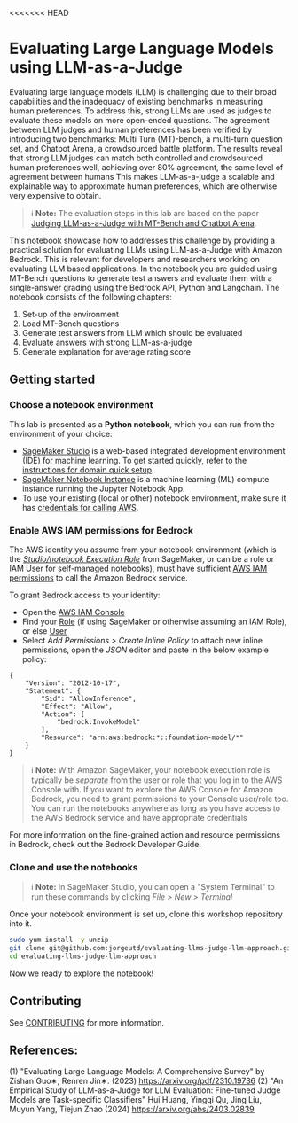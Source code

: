<<<<<<< HEAD
# Evaluating Large Language Models using LLM-as-a-Judge 

Evaluating large language models (LLM) is challenging due to their broad capabilities and the inadequacy of existing benchmarks in measuring human preferences. To address this, strong LLMs are used as judges to evaluate these models on more open-ended questions. The agreement between LLM judges and human preferences has been verified by introducing two benchmarks: Multi Turn (MT)-bench, a multi-turn question set, and Chatbot Arena, a crowdsourced battle platform. The results reveal that strong LLM judges can match both controlled and crowdsourced human preferences well, achieving over 80% agreement, the same level of agreement between humans This makes LLM-as-a-judge a scalable and explainable way to approximate human preferences, which are otherwise very expensive to obtain.

> ℹ️  **Note:** The evaluation steps in this lab are based on the paper  [Judging LLM-as-a-Judge with MT-Bench and Chatbot Arena](https://arxiv.org/pdf/2306.05685.pdf).

This notebook showcase how to addresses this challenge by providing a practical solution for evaluating LLMs using LLM-as-a-Judge with Amazon Bedrock. This is relevant for developers and researchers working on evaluating LLM based applications. In the notebook you are guided using MT-Bench questions to generate test answers and evaluate them with a single-answer grading using the Bedrock API, Python and Langchain. The notebook consists of the following chapters: 

1) Set-up of the environment
2) Load MT-Bench questions
3) Generate test answers from LLM which should be evaluated
4) Evaluate answers with strong LLM-as-a-judge
5) Generate explanation for average rating score


## Getting started

### Choose a notebook environment

This lab is presented as a **Python notebook**, which you can run from the environment of your choice:

- [SageMaker Studio](https://aws.amazon.com/sagemaker/studio/) is a web-based integrated development environment (IDE) for machine learning. To get started quickly, refer to the [instructions for domain quick setup](https://docs.aws.amazon.com/sagemaker/latest/dg/onboard-quick-start.html).
- [SageMaker Notebook Instance](https://docs.aws.amazon.com/sagemaker/latest/dg/howitworks-create-ws.html) is a machine learning (ML) compute instance running the Jupyter Notebook App.
- To use your existing (local or other) notebook environment, make sure it has [credentials for calling AWS](https://docs.aws.amazon.com/cli/latest/userguide/cli-chap-configure.html).


### Enable AWS IAM permissions for Bedrock

The AWS identity you assume from your notebook environment (which is the [*Studio/notebook Execution Role*](https://docs.aws.amazon.com/sagemaker/latest/dg/sagemaker-roles.html) from SageMaker, or can be a role or IAM User for self-managed notebooks), must have sufficient [AWS IAM permissions](https://docs.aws.amazon.com/IAM/latest/UserGuide/access_policies.html) to call the Amazon Bedrock service.

To grant Bedrock access to your identity:

- Open the [AWS IAM Console](https://us-east-1.console.aws.amazon.com/iam/home?#)
- Find your [Role](https://us-east-1.console.aws.amazon.com/iamv2/home?#/roles) (if using SageMaker or otherwise assuming an IAM Role), or else [User](https://us-east-1.console.aws.amazon.com/iamv2/home?#/users)
- Select *Add Permissions > Create Inline Policy* to attach new inline permissions, open the *JSON* editor and paste in the below example policy:

```
{
    "Version": "2012-10-17",
    "Statement": {
        "Sid": "AllowInference",
        "Effect": "Allow",
        "Action": [
            "bedrock:InvokeModel"
        ],
        "Resource": "arn:aws:bedrock:*::foundation-model/*"
    }
}
```

> ℹ️  **Note:** With Amazon SageMaker, your notebook execution role is typically be *separate* from the user or role that you log in to the AWS Console with. If you want to explore the AWS Console for Amazon Bedrock, you need to grant permissions to your Console user/role too. You can run the notebooks anywhere as long as you have access to the AWS Bedrock service and have appropriate credentials

For more information on the fine-grained action and resource permissions in Bedrock, check out the Bedrock Developer Guide.


### Clone and use the notebooks

> ℹ️ **Note:** In SageMaker Studio, you can open a "System Terminal" to run these commands by clicking *File > New > Terminal*

Once your notebook environment is set up, clone this workshop repository into it.

```sh
sudo yum install -y unzip
git clone git@github.com:jorgeutd/evaluating-llms-judge-llm-approach.git
cd evaluating-llms-judge-llm-approach
```

Now we ready to explore the notebook!


## Contributing

See [CONTRIBUTING](CONTRIBUTING.md#security-issue-notifications) for more information.

## References:

(1) "Evaluating Large Language Models: A Comprehensive Survey" by Zishan Guo∗, Renren Jin∗. (2023)
https://arxiv.org/pdf/2310.19736
(2) "An Empirical Study of LLM-as-a-Judge for LLM Evaluation: Fine-tuned Judge Models are Task-specific Classifiers" Hui Huang, Yingqi Qu, Jing Liu, Muyun Yang, Tiejun Zhao (2024)
https://arxiv.org/abs/2403.02839


